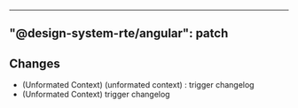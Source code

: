 ---
  "@design-system-rte/angular": patch
  ---
  
  ## Changes

- (Unformated Context) (unformated context) : trigger changelog
- (Unformated Context) trigger changelog
